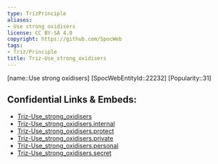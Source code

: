 ```yaml
---
type: TrizPrinciple
aliases:
- Use strong oxidisers
license: CC BY-SA 4.0
copyright: https://github.com/SpocWeb
tags: 
- Triz/Principle
title: Triz-Use_strong_oxidisers
---
```

[name::Use strong oxidisers]
[SpocWebEntityId::22232]
[Popularity::31]



## Confidential Links & Embeds: 
- [Triz-Use_strong_oxidisers](../../../../_public/tech/Triz/Principle/Triz-Use_strong_oxidisers.md) 
- [Triz-Use_strong_oxidisers.internal](../../../../_internal/tech/Triz/Principle/Triz-Use_strong_oxidisers.internal.md) 
- [Triz-Use_strong_oxidisers.protect](../../../../_protect/tech/Triz/Principle/Triz-Use_strong_oxidisers.protect.md) 
- [Triz-Use_strong_oxidisers.private](../../../../_private/tech/Triz/Principle/Triz-Use_strong_oxidisers.private.md) 
- [Triz-Use_strong_oxidisers.personal](../../../../_personal/tech/Triz/Principle/Triz-Use_strong_oxidisers.personal.md) 
- [Triz-Use_strong_oxidisers.secret](../../../../_secret/tech/Triz/Principle/Triz-Use_strong_oxidisers.secret.md) 
